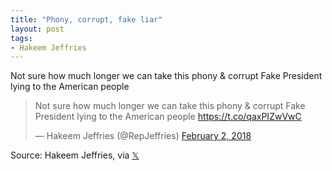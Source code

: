 ```yaml
---
title: "Phony, corrupt, fake liar"
layout: post
tags:
- Hakeem Jeffries
---
```


Not sure how much longer we can take this phony &amp; corrupt Fake President lying to the American people

<blockquote class="twitter-tweet"><p lang="en" dir="ltr">Not sure how much longer we can take this phony &amp; corrupt Fake President lying to the American people <a href="https://t.co/qaxPIZwVwC">https://t.co/qaxPIZwVwC</a></p>&mdash; Hakeem Jeffries (@RepJeffries) <a href="https://twitter.com/RepJeffries/status/959416410291212288?ref_src=twsrc%5Etfw">February 2, 2018</a></blockquote> <script async src="https://platform.twitter.com/widgets.js" charset="utf-8"></script>

Source: Hakeem Jeffries, via [&#x1D54F;](https://x.com)
